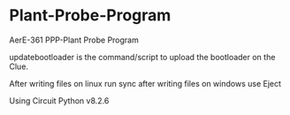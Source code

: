 # Plant-Probe-Program
AerE-361 PPP-Plant Probe Program

updatebootloader is the command/script to upload the bootloader on the Clue.

After writing files
on linux run sync after writing files
on windows use Eject

Using Circuit Python v8.2.6
